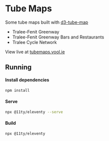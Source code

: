 # Tube Maps
Some tube maps built with [d3-tube-map](https://github.com/johnwalley/d3-tube-map)

* Tralee-Fenit Greenway
* Tralee-Fenit Greenway Bars and Restaurants
* Tralee Cycle Network

View live at [tubemaps.vool.ie](//tubemaps.vool.ie)

## Running

#### Install dependencies

```sh
npm install
```
#### Serve
```sh
npx @11ty/eleventy --serve
```

#### Build

```sh
npx @11ty/eleventy
```